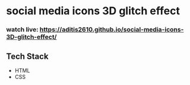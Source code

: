 # social media icons 3D glitch effect 
### watch live: https://aditis2610.github.io/social-media-icons-3D-glitch-effect/

## Tech Stack
- HTML 
- CSS 

